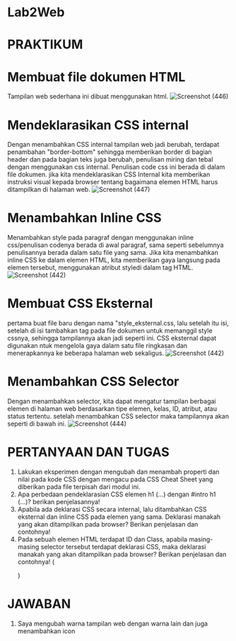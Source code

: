 # Lab2Web
# PRAKTIKUM
# Membuat file dokumen HTML
Tampilan web sederhana ini dibuat menggunakan html.
![Screenshot (446)](https://github.com/user-attachments/assets/b85c34af-997d-494e-a5c6-19c9a4fc573f)
# Mendeklarasikan CSS internal
Dengan menambahkan CSS internal tampilan web jadi berubah, terdapat penambahan "border-bottom" sehingga memberikan border di bagian 
header dan pada bagian teks juga berubah, penulisan miring dan tebal dengan menggunakan css internal. Penulisan code css ini berada di dalam 
file dokumen. jika kita mendeklarasikan CSS Internal kita memberikan instruksi visual kepada browser tentang bagaimana elemen HTML harus ditampilkan di halaman web.
![Screenshot (447)](https://github.com/user-attachments/assets/336a9b2f-86bd-4505-a0bc-0b2c4559fae3)
# Menambahkan Inline CSS
Menambahkan style pada paragraf dengan menggunakan inline css/penulisan codenya berada di awal paragraf, sama seperti sebelumnya
penulisannya berada dalam satu file yang sama. Jika kita menambahkan inline CSS ke dalam elemen HTML, kita memberikan gaya langsung pada elemen tersebut, 
menggunakan atribut styledi dalam tag HTML.
![Screenshot (442)](https://github.com/user-attachments/assets/23e62f2e-5243-4883-b769-bce8cfab917c)
# Membuat CSS Eksternal
pertama buat file baru dengan nama "style_eksternal.css, lalu setelah itu isi, setelah di isi tambahkan
tag <link> pada file dokumen untuk memanggil style cssnya, sehingga tampilannya akan jadi seperti ini. CSS eksternal dapat digunakan ntuk mengelola gaya 
dalam satu file ringkasan dan menerapkannya ke beberapa halaman web sekaligus.
![Screenshot (442)](https://github.com/user-attachments/assets/103ca545-86c8-4027-a87e-b60c85f077ec)
# Menambahkan CSS Selector
Dengan menambahkan selector, kita dapat mengatur tampilan berbagai elemen di halaman web berdasarkan tipe elemen, kelas, ID, atribut, atau status tertentu.
setelah menambahkan CSS selector maka tampilannya akan seperti di bawah ini.
![Screenshot (444)](https://github.com/user-attachments/assets/c69fda2f-cfdd-4daa-bc50-b63cd58c0db7)

# PERTANYAAN DAN TUGAS
1. Lakukan eksperimen dengan mengubah dan menambah properti dan nilai pada kode CSS dengan mengacu pada CSS Cheat Sheet yang diberikan pada file terpisah dari modul ini.
2. Apa perbedaan pendeklarasian CSS elemen h1 (...) dengan #intro h1 (...)? berikan penjelasannya!
3. Apabila ada deklarasi CSS secara internal, lalu ditambahkan CSS eksternal dan inline CSS pada elemen yang sama. Deklarasi manakah yang akan ditampilkan pada browser? Berikan penjelasan dan contohnya!
4. Pada sebuah elemen HTML terdapat ID dan Class, apabila masing-masing selector tersebut terdapat deklarasi CSS, maka deklarasi manakah yang akan ditampilkan pada browser? Berikan penjelasan dan contohnya! (<p id="paragraf-1" class="text-paragraf">)

# JAWABAN
1. Saya mengubah warna tampilan web dengan warna lain dan juga menambahkan icon 
